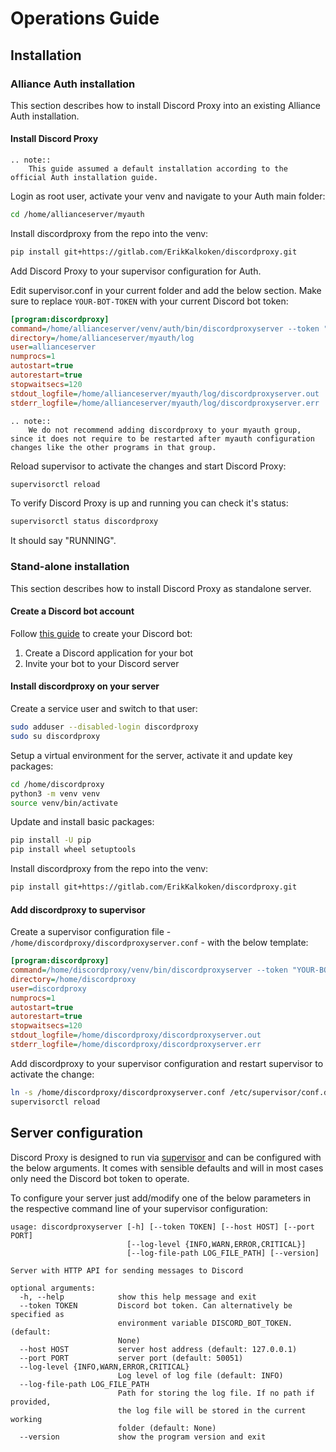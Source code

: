 # Operations Guide

## Installation

### Alliance Auth installation

This section describes how to install Discord Proxy into an existing Alliance Auth installation.

#### Install Discord Proxy

```eval_rst
.. note::
    This guide assumed a default installation according to the official Auth installation guide.
```

Login as root user, activate your venv and navigate to your Auth main folder:

```bash
cd /home/allianceserver/myauth
```

Install discordproxy from the repo into the venv:

```bash
pip install git+https://gitlab.com/ErikKalkoken/discordproxy.git
```

Add Discord Proxy to your supervisor configuration for Auth.

Edit supervisor.conf in your current folder and add the below section. Make sure to replace `YOUR-BOT-TOKEN` with your current Discord bot token:

```ini
[program:discordproxy]
command=/home/allianceserver/venv/auth/bin/discordproxyserver --token "YOUR-BOT-TOKEN"
directory=/home/allianceserver/myauth/log
user=allianceserver
numprocs=1
autostart=true
autorestart=true
stopwaitsecs=120
stdout_logfile=/home/allianceserver/myauth/log/discordproxyserver.out
stderr_logfile=/home/allianceserver/myauth/log/discordproxyserver.err
```

```eval_rst
.. note::
    We do not recommend adding discordproxy to your myauth group, since it does not require to be restarted after myauth configuration changes like the other programs in that group.
```

Reload supervisor to activate the changes and start Discord Proxy:

```bash
supervisorctl reload
```

To verify Discord Proxy is up and running you can check it's status:

```bash
supervisorctl status discordproxy
```

It should say "RUNNING".

### Stand-alone installation

This section describes how to install Discord Proxy as standalone server.

#### Create a Discord bot account

Follow [this guide](https://discordpy.readthedocs.io/en/latest/discord.html) to create your Discord bot:

1. Create a Discord application for your bot
2. Invite your bot to your Discord server

#### Install discordproxy on your server

Create a service user and switch to that user:

```bash
sudo adduser --disabled-login discordproxy
sudo su discordproxy
```

Setup a virtual environment for the server, activate it and update key packages:

```bash
cd /home/discordproxy
python3 -m venv venv
source venv/bin/activate
```

Update and install basic packages:

```bash
pip install -U pip
pip install wheel setuptools
```

Install discordproxy from the repo into the venv:

```bash
pip install git+https://gitlab.com/ErikKalkoken/discordproxy.git
```

#### Add discordproxy to supervisor

Create a supervisor configuration file - `/home/discordproxy/discordproxyserver.conf` - with the below template:

```ini
[program:discordproxy]
command=/home/discordproxy/venv/bin/discordproxyserver --token "YOUR-BOT-TOKEN"
directory=/home/discordproxy
user=discordproxy
numprocs=1
autostart=true
autorestart=true
stopwaitsecs=120
stdout_logfile=/home/discordproxy/discordproxyserver.out
stderr_logfile=/home/discordproxy/discordproxyserver.err
```

Add discordproxy to your supervisor configuration and restart supervisor to activate the change:

```bash
ln -s /home/discordproxy/discordproxyserver.conf /etc/supervisor/conf.d
supervisorctl reload
```

## Server configuration

Discord Proxy is designed to run via [supervisor](https://pypi.org/project/supervisor/) and can be configured with the below arguments. It comes with sensible defaults and will in most cases only need the Discord bot token to operate.

To configure your server just add/modify one of the below parameters in the respective command line of your supervisor configuration:

```text
usage: discordproxyserver [-h] [--token TOKEN] [--host HOST] [--port PORT]
                          [--log-level {INFO,WARN,ERROR,CRITICAL}]
                          [--log-file-path LOG_FILE_PATH] [--version]

Server with HTTP API for sending messages to Discord

optional arguments:
  -h, --help            show this help message and exit
  --token TOKEN         Discord bot token. Can alternatively be specified as
                        environment variable DISCORD_BOT_TOKEN. (default:
                        None)
  --host HOST           server host address (default: 127.0.0.1)
  --port PORT           server port (default: 50051)
  --log-level {INFO,WARN,ERROR,CRITICAL}
                        Log level of log file (default: INFO)
  --log-file-path LOG_FILE_PATH
                        Path for storing the log file. If no path if provided,
                        the log file will be stored in the current working
                        folder (default: None)
  --version             show the program version and exit
```
